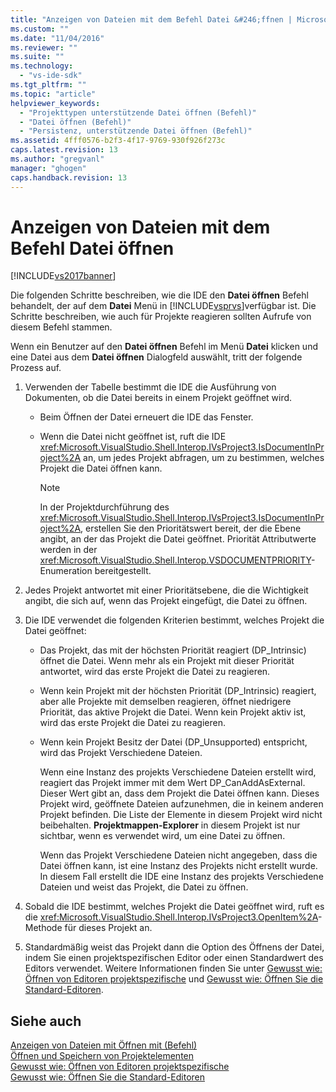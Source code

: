 ```yaml
---
title: "Anzeigen von Dateien mit dem Befehl Datei &#246;ffnen | Microsoft Docs"
ms.custom: ""
ms.date: "11/04/2016"
ms.reviewer: ""
ms.suite: ""
ms.technology: 
  - "vs-ide-sdk"
ms.tgt_pltfrm: ""
ms.topic: "article"
helpviewer_keywords: 
  - "Projekttypen unterstützende Datei öffnen (Befehl)"
  - "Datei öffnen (Befehl)"
  - "Persistenz, unterstützende Datei öffnen (Befehl)"
ms.assetid: 4fff0576-b2f3-4f17-9769-930f926f273c
caps.latest.revision: 13
ms.author: "gregvanl"
manager: "ghogen"
caps.handback.revision: 13
---
```

# Anzeigen von Dateien mit dem Befehl Datei &#246;ffnen
[!INCLUDE[vs2017banner](../../code-quality/includes/vs2017banner.md)]

Die folgenden Schritte beschreiben, wie die IDE den **Datei öffnen** Befehl behandelt, der auf dem **Datei** Menü in [!INCLUDE[vsprvs](../../code-quality/includes/vsprvs_md.md)]verfügbar ist.  Die Schritte beschreiben, wie auch für Projekte reagieren sollten Aufrufe von diesem Befehl stammen.  
  
 Wenn ein Benutzer auf den **Datei öffnen** Befehl im Menü **Datei** klicken und eine Datei aus dem **Datei öffnen** Dialogfeld auswählt, tritt der folgende Prozess auf.  
  
1.  Verwenden der Tabelle bestimmt die IDE die Ausführung von Dokumenten, ob die Datei bereits in einem Projekt geöffnet wird.  
  
    -   Beim Öffnen der Datei erneuert die IDE das Fenster.  
  
    -   Wenn die Datei nicht geöffnet ist, ruft die IDE <xref:Microsoft.VisualStudio.Shell.Interop.IVsProject3.IsDocumentInProject%2A> an, um jedes Projekt abfragen, um zu bestimmen, welches Projekt die Datei öffnen kann.  
  
        > [!NOTE]
        >  In der Projektdurchführung des <xref:Microsoft.VisualStudio.Shell.Interop.IVsProject3.IsDocumentInProject%2A>, erstellen Sie den Prioritätswert bereit, der die Ebene angibt, an der das Projekt die Datei geöffnet.  Priorität Attributwerte werden in der <xref:Microsoft.VisualStudio.Shell.Interop.VSDOCUMENTPRIORITY>\-Enumeration bereitgestellt.  
  
2.  Jedes Projekt antwortet mit einer Prioritätsebene, die die Wichtigkeit angibt, die sich auf, wenn das Projekt eingefügt, die Datei zu öffnen.  
  
3.  Die IDE verwendet die folgenden Kriterien bestimmt, welches Projekt die Datei geöffnet:  
  
    -   Das Projekt, das mit der höchsten Priorität reagiert \(DP\_Intrinsic\) öffnet die Datei.  Wenn mehr als ein Projekt mit dieser Priorität antwortet, wird das erste Projekt die Datei zu reagieren.  
  
    -   Wenn kein Projekt mit der höchsten Priorität \(DP\_Intrinsic\) reagiert, aber alle Projekte mit demselben reagieren, öffnet niedrigere Priorität, das aktive Projekt die Datei.  Wenn kein Projekt aktiv ist, wird das erste Projekt die Datei zu reagieren.  
  
    -   Wenn kein Projekt Besitz der Datei \(DP\_Unsupported\) entspricht, wird das Projekt Verschiedene Dateien.  
  
         Wenn eine Instanz des projekts Verschiedene Dateien erstellt wird, reagiert das Projekt immer mit dem Wert DP\_CanAddAsExternal.  Dieser Wert gibt an, dass dem Projekt die Datei öffnen kann.  Dieses Projekt wird, geöffnete Dateien aufzunehmen, die in keinem anderen Projekt befinden.  Die Liste der Elemente in diesem Projekt wird nicht beibehalten. **Projektmappen\-Explorer** in diesem Projekt ist nur sichtbar, wenn es verwendet wird, um eine Datei zu öffnen.  
  
         Wenn das Projekt Verschiedene Dateien nicht angegeben, dass die Datei öffnen kann, ist eine Instanz des Projekts nicht erstellt wurde.  In diesem Fall erstellt die IDE eine Instanz des projekts Verschiedene Dateien und weist das Projekt, die Datei zu öffnen.  
  
4.  Sobald die IDE bestimmt, welches Projekt die Datei geöffnet wird, ruft es die <xref:Microsoft.VisualStudio.Shell.Interop.IVsProject3.OpenItem%2A>\-Methode für dieses Projekt an.  
  
5.  Standardmäßig weist das Projekt dann die Option des Öffnens der Datei, indem Sie einen projektspezifischen Editor oder einen Standardwert des Editors verwendet.  Weitere Informationen finden Sie unter [Gewusst wie: Öffnen von Editoren projektspezifische](../../extensibility/how-to-open-project-specific-editors.md) und [Gewusst wie: Öffnen Sie die Standard\-Editoren](../../extensibility/how-to-open-standard-editors.md).  
  
## Siehe auch  
 [Anzeigen von Dateien mit Öffnen mit \(Befehl\)](../../extensibility/internals/displaying-files-by-using-the-open-with-command.md)   
 [Öffnen und Speichern von Projektelementen](../../extensibility/internals/opening-and-saving-project-items.md)   
 [Gewusst wie: Öffnen von Editoren projektspezifische](../../extensibility/how-to-open-project-specific-editors.md)   
 [Gewusst wie: Öffnen Sie die Standard\-Editoren](../../extensibility/how-to-open-standard-editors.md)